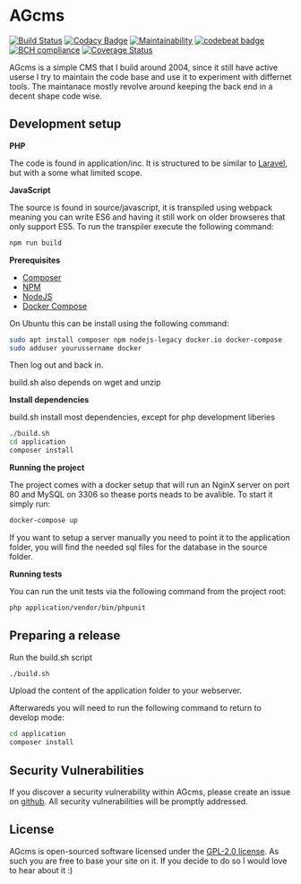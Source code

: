 # AGcms

[![Build Status](https://travis-ci.org/AJenbo/agcms.svg?branch=master)](https://travis-ci.org/AJenbo/agcms)
[![Codacy Badge](https://api.codacy.com/project/badge/Grade/5d172d5d3df840c4bf958fed492d54b5)](https://www.codacy.com/app/AJenbo/agcms?utm_source=github.com&amp;utm_medium=referral&amp;utm_content=AJenbo/agcms&amp;utm_campaign=Badge_Grade)
[![Maintainability](https://api.codeclimate.com/v1/badges/9fe78b598a206a6162d7/maintainability)](https://codeclimate.com/github/AJenbo/agcms/maintainability)
[![codebeat badge](https://codebeat.co/badges/16e1065d-d41c-4082-a86c-22af842274f1)](https://codebeat.co/projects/github-com-ajenbo-agcms-master)
[![BCH compliance](https://bettercodehub.com/edge/badge/AJenbo/agcms?branch=master)](https://bettercodehub.com/)
[![Coverage Status](https://coveralls.io/repos/github/AJenbo/agcms/badge.svg?branch=master)](https://coveralls.io/github/AJenbo/agcms?branch=master)

AGcms is a simple CMS that I build around 2004, since it still have active userse I try to maintain the code base and use it to experiment with differnet tools. The maintanace mostly revolve around keeping the back end in a decent shape code wise.

## Development setup

**PHP**

The code is found in application/inc. It is structured to be similar to [Laravel](https://laravel.com/), but with a some what limited scope.

**JavaScript**

The source is found in source/javascript, it is transpiled using webpack meaning you can write ES6 and having it still work on older browseres that only support ES5. To run the transpiler execute the following command:
```bash
npm run build
```

**Prerequisites**
* [Composer](https://getcomposer.org/download/)
* [NPM](https://www.npmjs.com/get-npm)
* [NodeJS](https://nodejs.org/en/)
* [Docker Compose](https://docs.docker.com/compose/)

On Ubuntu this can be install using the following command:
```bash
sudo apt install composer npm nodejs-legacy docker.io docker-compose
sudo adduser yourussername docker
```
Then log out and back in.

build.sh also depends on wget and unzip

**Install dependencies**

build.sh install most dependencies, except for php development liberies
```bash
./build.sh
cd application
composer install
```

**Running the project**

The project comes with a docker setup that will run an NginX server on port 80 and MySQL on 3306 so thease ports neads to be avalible. To start it simply run:
```bash
docker-compose up
```

If you want to setup a server manually you need to point it to the application folder, you will find the needed sql files for the database in the source folder.

**Running tests**

You can run the unit tests via the following command from the project root:
```bash
php application/vendor/bin/phpunit
```

## Preparing a release
Run the build.sh script
```bash
./build.sh
```
Upload the content of the application folder to your webserver.

Afterwareds you will need to run the following command to return to develop mode:
```bash
cd application
composer install
```

## Security Vulnerabilities

If you discover a security vulnerability within AGcms, please create an issue on [github](https://github.com/AJenbo/agcms/issues). All security vulnerabilities will be promptly addressed.

## License

AGcms is open-sourced software licensed under the [GPL-2.0 license](https://opensource.org/licenses/GPL-2.0). As such you are free to base your site on it. If you decide to do so I would love to hear about it :)
